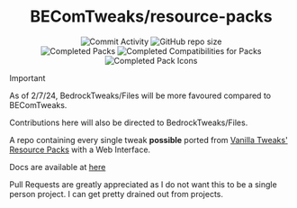 <div align="center">

<h1>BEComTweaks/resource-packs</h1>

![Commit Activity](https://img.shields.io/github/commit-activity/w/BEComTweaks/resource-packs?style=for-the-badge&label=Commits&color=purple)
![GitHub repo size](https://img.shields.io/github/repo-size/BEComTweaks/resource-packs?style=for-the-badge&label=Size&color=pink)
<br>
![Completed Packs](https://img.shields.io/badge/Packs-516%2F520-blue?style=for-the-badge&color=blue)
![Completed Compatibilities for Packs](https://img.shields.io/badge/Compatibilities-13%2F18-cyan?style=for-the-badge&color=cyan)
![Completed Pack Icons](https://img.shields.io/badge/Pack%20Icons-512%2F516-green?style=for-the-badge&color=green)
</div>

> [!IMPORTANT]
> As of 2/7/24, BedrockTweaks/Files will be more favoured compared to BEComTweaks.
>
> Contributions here will also be directed to BedrockTweaks/Files.

<div align="left">
A repo containing every single tweak <b>possible</b> ported from <a href="https://vanillatweaks.net/picker/resource-packs">Vanilla Tweaks' Resource Packs</a> with a Web Interface.

Docs are available at [here](https://becomtweaks.github.io/docs)

Pull Requests are greatly appreciated as I do not want this to be a single person project. I can get pretty drained out from projects.

</div>
